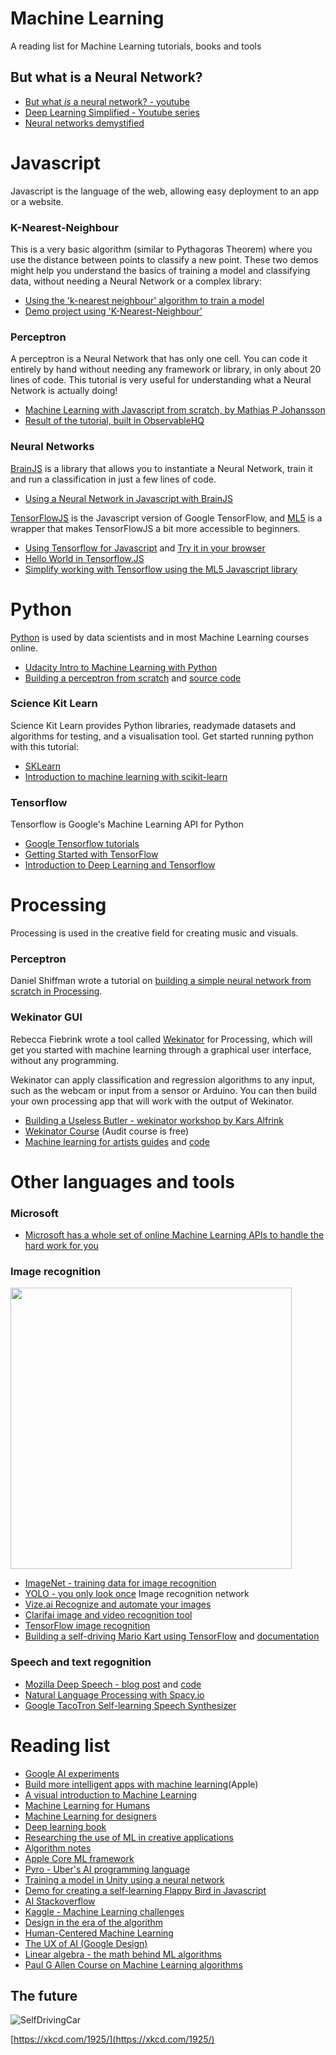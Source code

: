 # Machine Learning

A reading list for Machine Learning tutorials, books and tools

## But what is a Neural Network?

- [But what *is* a neural network? - youtube](http://www.youtube.com/playlist?list=PLZHQObOWTQDNU6R1_67000Dx_ZCJB-3pi)
- [Deep Learning Simplified - Youtube series](https://www.youtube.com/playlist?list=PLjJh1vlSEYgvGod9wWiydumYl8hOXixNu)
- [Neural networks demystified](http://lumiverse.io/series/neural-networks-demystified)

# Javascript

Javascript is the language of the web, allowing easy deployment to an app or a website.

### K-Nearest-Neighbour

This is a very basic algorithm (similar to Pythagoras Theorem) where you use the distance between points to classify a new point. These two demos might help you understand the basics of training a model and classifying data, without needing a Neural Network or a complex library:

- [Using the 'k-nearest neighbour' algorithm to train a model](https://github.com/NathanEpstein/KNear)
- [Demo project using 'K-Nearest-Neighbour'](https://github.com/KokoDoko/webcam-detectotron)

### Perceptron

A perceptron is a Neural Network that has only one cell. You can code it entirely by hand without needing any framework or library, in only about 20 lines of code. This tutorial is very useful for understanding what a Neural Network is actually doing!

- [Machine Learning with Javascript from scratch, by Mathias P Johansson](https://youtu.be/o98qlvrcqiU)
- [Result of the tutorial, built in ObservableHQ](https://beta.observablehq.com/@mpj/neural-network-from-scratch-part-1)

### Neural Networks

[BrainJS](https://github.com/BrainJS/brain.js) is a library that allows you to instantiate a Neural Network, train it and run a classification in just a few lines of code.

- [Using a Neural Network in Javascript with BrainJS](https://github.com/BrainJS/brain.js)

[TensorFlowJS](https://js.tensorflow.org) is the Javascript version of Google TensorFlow, and [ML5](https://ml5js.org) is a wrapper that makes TensorFlowJS a bit more accessible to beginners.

- [Using Tensorflow for Javascript](https://js.tensorflow.org) and [Try it in your browser](https://codepen.io/pen?&editors=1011)
- [Hello World in Tensorflow.JS](https://dev.to/notwaldorf/hello-tensorflow-2lc5)
- [Simplify working with Tensorflow using the ML5 Javascript library](https://ml5js.org)

# Python

[Python](https://www.python.org) is used by data scientists and in most Machine Learning courses online.

- [Udacity Intro to Machine Learning with Python](https://www.udacity.com/course/intro-to-machine-learning--ud120)
- [Building a perceptron from scratch](https://medium.com/@ismailghallou/build-your-perceptron-neural-net-from-scratch-e12b7be9d1ef) and [source code](https://github.com/smakosh/Perceptron-neural-net-from-scratch)

### Science Kit Learn

Science Kit Learn provides Python libraries, readymade datasets and algorithms for testing, and a visualisation tool. Get started running python with this tutorial:

- [SKLearn](http://scikit-learn.org/stable/)
- [Introduction to machine learning with scikit-learn](http://scikit-learn.org/stable/tutorial/basic/tutorial.html#machine-learning-the-problem-setting)

### Tensorflow

Tensorflow is Google's Machine Learning API for Python

- [Google Tensorflow tutorials](https://www.tensorflow.org/tutorials/)
- [Getting Started with TensorFlow](https://www.tensorflow.org/get_started/get_started)
- [Introduction to Deep Learning and Tensorflow](https://pythonprogramming.net/tensorflow-introduction-machine-learning-tutorial/)

# Processing

Processing is used in the creative field for creating music and visuals. 

### Perceptron

Daniel Shiffman wrote a tutorial on [building a simple neural network from scratch in Processing](https://www.youtube.com/watch?v=ntKn5TPHHAk).

### Wekinator GUI

Rebecca Fiebrink wrote a tool called [Wekinator](http://www.wekinator.org/downloads/) for Processing, which will get you started with machine learning through a graphical user interface, without any programming.

Wekinator can apply classification and regression algorithms to any input, such as the webcam or input from a sensor or Arduino. You can then build your own processing app that will work with the output of Wekinator.

- [Building a Useless Butler - wekinator workshop by Kars Alfrink](https://github.com/karsalfrink/useless-butler/tree/hogeschool-rotterdam)
- [Wekinator Course](https://www.kadenze.com/courses/machine-learning-for-musicians-and-artists-v) (Audit course is free)
- [Machine learning for artists guides](http://ml4a.github.io) and [code](https://github.com/ml4a/)


# Other languages and tools

### Microsoft

- [Microsoft has a whole set of online Machine Learning APIs to handle the hard work for you](https://gallery.azure.ai/machineLearningAPIs)

### Image recognition

<img src="https://pjreddie.com/media/image/Screen_Shot_2018-03-24_at_10.48.42_PM.png" width="450">

- [ImageNet - training data for image recognition](http://www.image-net.org)
- [YOLO - you only look once](https://pjreddie.com/darknet/yolo/) Image recognition network
- [Vize.ai Recognize and automate your images](https://vize.ai)
- [Clarifai image and video recognition tool](https://clarifai.com/developer/)
- [TensorFlow image recognition](https://www.tensorflow.org/tutorials/image_recognition)
- [Building a self-driving Mario Kart using TensorFlow](https://www.youtube.com/watch?v=Ipi40cb_RsI) and [documentation](https://www.youtube.com/redirect?q=https%3A%2F%2Fdocs.google.com%2Fdocument%2Fd%2F1p4ZOtziLmhf0jPbZTTaFxSKdYqE91dYcTNqTVdd6es4%2Fedit%3Fusp%3Dsharing&event=video_description&v=Ipi40cb_RsI&redir_token=Ybzxsbpmjb-vKOmpvcRlyEses5V8MTUxMzMzODkwNUAxNTEzMjUyNTA1)

### Speech and text regognition

- [Mozilla Deep Speech - blog post](https://blog.mozilla.org/blog/2017/11/29/announcing-the-initial-release-of-mozillas-open-source-speech-recognition-model-and-voice-dataset/) and [code](https://github.com/mozilla/DeepSpeech)
- [Natural Language Processing with Spacy.io](https://spacy.io)
- [Google TacoTron Self-learning Speech Synthesizer](https://github.com/keithito/tacotron)

# Reading list

- [Google AI experiments](https://experiments.withgoogle.com/ai)
- [Build more intelligent apps with machine learning](https://developer.apple.com/machine-learning/)(Apple)
- [A visual introduction to Machine Learning](http://www.r2d3.us/visual-intro-to-machine-learning-part-1/)
- [Machine Learning for Humans](https://medium.com/machine-learning-for-humans/why-machine-learning-matters-6164faf1df12)
- [Machine Learning for designers](http://www.oreilly.com/design/free/machine-learning-for-designers.csp)
- [Deep learning book](http://www.deeplearningbook.org)
- [Researching the use of ML in creative applications](http://blog.otoro.net)
- [Algorithm notes](http://books.goalkicker.com/AlgorithmsBook/)
- [Apple Core ML framework](https://developer.apple.com/documentation/coreml)
- [Pyro - Uber's AI programming language](http://pyro.ai)
- [Training a model in Unity using a neural network](https://github.com/ArztSamuel/Applying_EANNs)
- [Demo for creating a self-learning Flappy Bird in Javascript](https://github.com/ssusnic/Machine-Learning-Flappy-Bird)
- [AI Stackoverflow](https://ai.stackexchange.com)
- [Kaggle - Machine Learning challenges](https://www.kaggle.com)
- [Design in the era of the algorithm](https://bigmedium.com/speaking/design-in-the-era-of-the-algorithm.html)
- [Human-Centered Machine Learning](https://medium.com/google-design/human-centered-machine-learning-a770d10562cd)
- [The UX of AI (Google Design)](https://design.google/library/ux-ai/)
- [Linear algebra - the math behind ML algorithms](http://www.mathscoop.com/calculus/derivatives/derivative-by-definition.php)
- [Paul G Allen Course on Machine Learning algorithms](https://www.youtube.com/user/UWCSE/playlists?shelf_id=16&sort=dd&view=50)

## The future

![SelfDrivingCar](https://imgs.xkcd.com/comics/self_driving_car_milestones.png)

[https://xkcd.com/1925/](https://xkcd.com/1925/)
